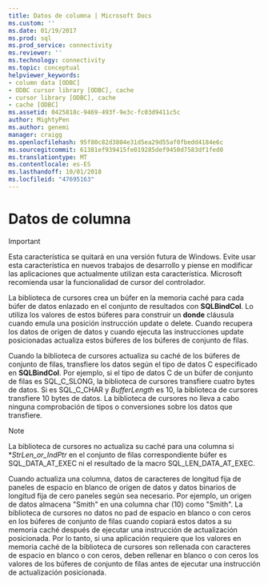 ```yaml
---
title: Datos de columna | Microsoft Docs
ms.custom: ''
ms.date: 01/19/2017
ms.prod: sql
ms.prod_service: connectivity
ms.reviewer: ''
ms.technology: connectivity
ms.topic: conceptual
helpviewer_keywords:
- column data [ODBC]
- ODBC cursor library [ODBC], cache
- cursor library [ODBC], cache
- cache [ODBC]
ms.assetid: 0425818c-9469-493f-9e3c-fc03d9411c5c
author: MightyPen
ms.author: genemi
manager: craigg
ms.openlocfilehash: 95f80c82d3804e31d5ea29d55af0fbedd4184e6c
ms.sourcegitcommit: 61381ef939415fe019285def9450d7583df1fed0
ms.translationtype: MT
ms.contentlocale: es-ES
ms.lasthandoff: 10/01/2018
ms.locfileid: "47695163"
---
```

# <a name="column-data"></a>Datos de columna
> [!IMPORTANT]  
>  Esta característica se quitará en una versión futura de Windows. Evite usar esta característica en nuevos trabajos de desarrollo y piense en modificar las aplicaciones que actualmente utilizan esta característica. Microsoft recomienda usar la funcionalidad de cursor del controlador.  
  
 La biblioteca de cursores crea un búfer en la memoria caché para cada búfer de datos enlazado en el conjunto de resultados con **SQLBindCol**. Lo utiliza los valores de estos búferes para construir un **donde** cláusula cuando emula una posición instrucción update o delete. Cuando recupera los datos de origen de datos y cuando ejecuta las instrucciones update posicionadas actualiza estos búferes de los búferes de conjunto de filas.  
  
 Cuando la biblioteca de cursores actualiza su caché de los búferes de conjunto de filas, transfiere los datos según el tipo de datos C especificado en **SQLBindCol**. Por ejemplo, si el tipo de datos C de un búfer de conjunto de filas es SQL_C_SLONG, la biblioteca de cursores transfiere cuatro bytes de datos. Si es SQL_C_CHAR y *BufferLength* es 10, la biblioteca de cursores transfiere 10 bytes de datos. La biblioteca de cursores no lleva a cabo ninguna comprobación de tipos o conversiones sobre los datos que transfiere.  
  
> [!NOTE]  
>  La biblioteca de cursores no actualiza su caché para una columna si **StrLen_or_IndPtr* en el conjunto de filas correspondiente búfer es SQL_DATA_AT_EXEC ni el resultado de la macro SQL_LEN_DATA_AT_EXEC.  
  
 Cuando actualiza una columna, datos de caracteres de longitud fija de paneles de espacio en blanco de origen de datos y datos binarios de longitud fija de cero paneles según sea necesario. Por ejemplo, un origen de datos almacena "Smith" en una columna char (10) como "Smith". La biblioteca de cursores no datos no pad de espacio en blanco o con ceros en los búferes de conjunto de filas cuando copiará estos datos a su memoria caché después de ejecutar una instrucción de actualización posicionada. Por lo tanto, si una aplicación requiere que los valores en memoria caché de la biblioteca de cursores son rellenada con caracteres de espacio en blanco o con ceros, deben rellenar en blanco o con ceros los valores de los búferes de conjunto de filas antes de ejecutar una instrucción de actualización posicionada.

